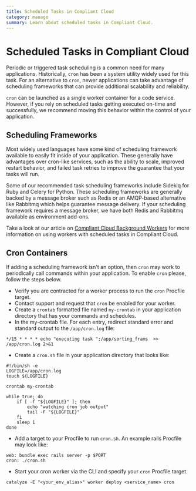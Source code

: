 ```yaml
---
title: Scheduled Tasks in Compliant Cloud
category: manage
summary: Learn about scheduled tasks in Compliant Cloud.
---
```


# Scheduled Tasks in Compliant Cloud

Periodic or triggered task scheduling is a common need for many applications. Historically, `cron` has been a system utility widely used for this task.  For an alternative to `cron`, newer applications can take advantage of scheduling frameworks that can provide additional scalability and reliability.

`cron` can be launched as a single worker container for a code service. However, if you rely on scheduled tasks getting executed on-time and successfully, we recommend moving this behavior within the control of your application.

## Scheduling Frameworks

Most widely used languages have some kind of scheduling framework available to easily fit inside of your application. These generally have advantages over cron-like services, such as the ability to scale, improved restart behavior, and failed task retries to improve the guarantee that your tasks will run.

Some of our recommended task scheduling frameworks include Sidekiq for Ruby and Celery for Python. These scheduling frameworks are generally backed by a message broker such as Redis or an AMQP-based alternative like Rabbitmq which helps guarantee message delivery. If your scheduling framework requires a message broker, we have both Redis and Rabbitmq available as environment add-ons.

Take a look at our article on [Compliant Cloud Background Workers](/compliant-cloud/articles/worker-general/) for more information on using workers with scheduled tasks in Compliant Cloud.


## Cron Containers

If adding a scheduling framework isn't an option, then `cron` may work to periodically call commands within your application. To enable `cron` please, follow the steps below.

- Verify you are contracted for a worker process to run the `cron` Procfile target.
- Contact support and request that `cron` be enabled for your worker.
- Create a `crontab` formatted file named `my-crontab` in your application directory that has your commands and schedules.
- In the my-crontab file.  For each entry, redirect standard error and standard output to the `/app/cron.log` file:
```
*/15 * * * * echo "executing task ";/app/sorting_frams  >> /app/cron.log 2>&1 
```
- Create a `cron.sh` file in your application directory that looks like:

```
#!/bin/sh -e
LOGFILE=/app/cron.log
touch ${LOGFILE}

crontab my-crontab

while true; do
    if [ -f "${LOGFILE}" ]; then
        echo "watching cron job output"
        tail -F "${LOGFILE}"
    fi
    sleep 1
done
```

- Add a target to your Procfile to run `cron.sh`.  An example rails Procfile may look like:

```
web: bundle exec rails server -p $PORT
cron: ./cron.sh
```

- Start your cron worker via the CLI and specify your `cron` Procfile target.

```
catalyze -E "<your_env_alias>" worker deploy <service_name> cron
```
